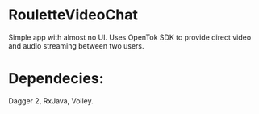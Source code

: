 # RouletteVideoChat

Simple app with almost no UI. Uses OpenTok SDK to provide direct video and audio streaming between two users.

# Dependecies:

Dagger 2, RxJava, Volley.
